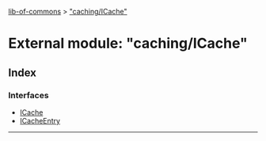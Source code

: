 [lib-of-commons](../README.md) > ["caching/ICache"](../modules/_caching_icache_.md)

# External module: "caching/ICache"

## Index

### Interfaces

* [ICache](../interfaces/_caching_icache_.icache.md)
* [ICacheEntry](../interfaces/_caching_icache_.icacheentry.md)

---

